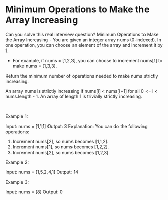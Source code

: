 # Minimum Operations to Make the Array Increasing

Can you solve this real interview question? Minimum Operations to Make the Array Increasing - You are given an integer array nums (0-indexed). In one operation, you can choose an element of the array and increment it by 1.

 * For example, if nums = [1,2,3], you can choose to increment nums[1] to make nums = [1,3,3].

Return the minimum number of operations needed to make nums strictly increasing.

An array nums is strictly increasing if nums[i] < nums[i+1] for all 0 <= i < nums.length - 1. An array of length 1 is trivially strictly increasing.

 

Example 1:


Input: nums = [1,1,1]
Output: 3
Explanation: You can do the following operations:
1) Increment nums[2], so nums becomes [1,1,2].
2) Increment nums[1], so nums becomes [1,2,2].
3) Increment nums[2], so nums becomes [1,2,3].


Example 2:


Input: nums = [1,5,2,4,1]
Output: 14


Example 3:


Input: nums = [8]
Output: 0